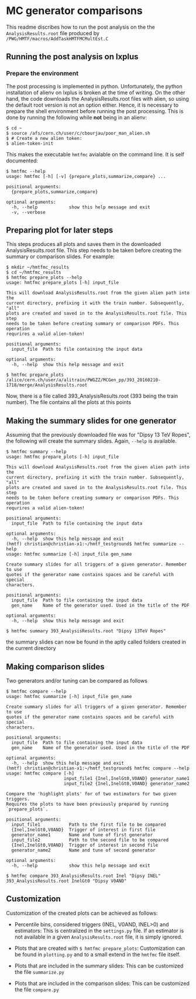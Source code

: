 # MC generator comparisons

This readme discribes how to run the post analysis on the the `AnalysisResults.root` file produced by `/PWG/HMTF/macros/AddTaskHMTFMCMultEst.C`

## Running the post analysis on lxplus

### Prepare the environment
The post processing is implemented in python. Unfortunately, the python installation of alienv on lxplus is broken at the time of writing. On the other hand, the code downloads the AnalysisResults.root files with alien, so using the default root version is not an option either. Hence, it is necessary to prepare the shell environment before running the post processing. This is done by running the following while __not__ being in an alienv:

	$ cd ~
	$ source /afs/cern.ch/user/c/cbourjau/poor_man_alien.sh
	$ # Create a new alien token:
	$ alien-token-init

This makes the executable `hmtfmc` avialable on the command line. It is self documented:

``` shell
$ hmtfmc --help
usage: hmtfmc [-h] [-v] {prepare_plots,summarize,compare} ...

positional arguments:
  {prepare_plots,summarize,compare}

optional arguments:
  -h, --help            show this help message and exit
  -v, --verbose
```

## Preparing plot for later steps

This steps produces all plots and saves them in the downloaded AnalysisResults.root file. This step needs to be taken before creating the summary or comparison slides. For example:

``` shell
$ mkdir ~/hmtfmc_results
$ cd ~/hmtfmc_results
$ hmtfmc prepare_plots --help
usage: hmtfmc prepare_plots [-h] input_file

This will download AnalysisResults.root from the given alien path into the
current directory, prefixing it with the train number. Subsequently, "all"
plots are created and saved in to the AnalysisResults.root file. This step
needs to be taken before creating summary or comparison PDFs. This operation
requrires a valid alien-token!

positional arguments:
  input_file  Path to file containing the input data

optional arguments:
  -h, --help  show this help message and exit

$ hmtfmc prepare_plots /alice/cern.ch/user/a/alitrain/PWGZZ/MCGen_pp/393_20160210-1718/merge/AnalysisResults.root
```
	
Now, there is a file called 393_AnalysisResults.root (393 being the train number). The file contains all the plots at this points

## Making the summary slides for one generator

Assuming that the previously downloaded file was for "Dipsy 13 TeV Ropes", the following will create the summary slides. Again, `--help` is available.

``` shell
$ hmtfmc summary --help
usage: hmtfmc prepare_plots [-h] input_file

This will download AnalysisResults.root from the given alien path into the
current directory, prefixing it with the train number. Subsequently, "all"
plots are created and saved in to the AnalysisResults.root file. This step
needs to be taken before creating summary or comparison PDFs. This operation
requrires a valid alien-token!

positional arguments:
  input_file  Path to file containing the input data

optional arguments:
  -h, --help  show this help message and exit
(hmtf) christian@christian-x1:~/hmtf_testground$ hmtfmc summarize --help
usage: hmtfmc summarize [-h] input_file gen_name

Create summary slides for all triggers of a given generator. Remember to use
quotes if the generator name contains spaces and be careful with special
characters.

positional arguments:
  input_file  Path to file containing the input data
  gen_name    Name of the generator used. Used in the title of the PDF

optional arguments:
  -h, --help  show this help message and exit
  
$ hmtfmc summary 393_AnalysisResults.root "Dipsy 13TeV Ropes"
```

the summary slides can now be found in the aptly called folders created in the current directory

## Making comparison slides
Two generators and/or tuning can be compared as follows

```shell
$ hmtfmc compare --help
usage: hmtfmc summarize [-h] input_file gen_name

Create summary slides for all triggers of a given generator. Remember to use
quotes if the generator name contains spaces and be careful with special
characters.

positional arguments:
  input_file  Path to file containing the input data
  gen_name    Name of the generator used. Used in the title of the PDF

optional arguments:
  -h, --help  show this help message and exit
(hmtf) christian@christian-x1:~/hmtf_testground$ hmtfmc compare --help
usage: hmtfmc compare [-h]
                      input_file1 {Inel,InelGt0,V0AND} generator_name1
                      input_file2 {Inel,InelGt0,V0AND} generator_name2

Compare the 'highlight plots' for of two estimators for two given triggers.
Requires the plots to have been previously prepared by running
`prepare_plots`.

positional arguments:
  input_file1           Path to the first file to be compared
  {Inel,InelGt0,V0AND}  Trigger of interest in first file
  generator_name1       Name and tune of first generator
  input_file2           Path to the second file to be compared
  {Inel,InelGt0,V0AND}  Trigger of interest in second file
  generator_name2       Name and tune of second generator

optional arguments:
  -h, --help            show this help message and exit

$ hmtfmc compare 393_AnalysisResults.root Inel "Dipsy INEL" 393_AnalysisResults.root InelGt0 "Dipsy V0AND"
```

## Customization
Customization of the created plots can be achieved as follows:

- Percentile bins, considered triggers (INEL, V0AND, INEL>0) and estimators:
  This is centralized in the `settings.py` file. If an estimator is not available in a given `AnalysisResults.root` file, it is simply ignored.
  
- Plots that are created with `$ hmtfmc prepare_plots`:
  Customization can be found in `plotting.py` and to a small extend in the `hmtfmc` file itself.
  
- Plots that are included in the summary slides:
  This can be customized the file `summarize.py`
  
- Plots that are included in the comparison slides:
  This can be customized the file `compare.py`
  
  
